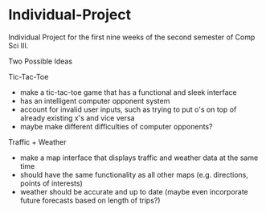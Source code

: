 # Individual-Project
Individual Project for the first nine weeks of the second semester of Comp Sci III.

Two Possible Ideas

Tic-Tac-Toe
- make a tic-tac-toe game that has a functional and sleek interface
- has an intelligent computer opponent system
- account for invalid user inputs, such as trying to put o's on top of already existing x's and vice versa
- maybe make different difficulties of computer opponents?

Traffic + Weather
- make a map interface that displays traffic and weather data at the same time
- should have the same functionality as all other maps (e.g. directions, points of interests)
- weather should be accurate and up to date (maybe even incorporate future forecasts based on length of trips?)
